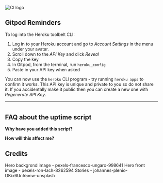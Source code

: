![CI logo](https://codeinstitute.s3.amazonaws.com/fullstack/ci_logo_small.png)


## Gitpod Reminders



To log into the Heroku toolbelt CLI:

1. Log in to your Heroku account and go to *Account Settings* in the menu under your avatar.
2. Scroll down to the *API Key* and click *Reveal*
3. Copy the key
4. In Gitpod, from the terminal, run `heroku_config`
5. Paste in your API key when asked

You can now use the `heroku` CLI program - try running `heroku apps` to confirm it works. This API key is unique and private to you so do not share it. If you accidentally make it public then you can create a new one with _Regenerate API Key_.

------

#

## FAQ about the uptime script

**Why have you added this script?**

**How will this affect me?**

## Credits
Hero backgrond image - pexels-francesco-ungaro-998641
Hero front image - pexels-ron-lach-8262594
Stories - johannes-plenio-DKix6Un55mw-unsplash